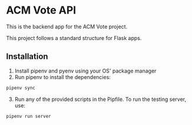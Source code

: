 # ACM Vote API

This is the backend app for the ACM Vote project.

This project follows a standard structure for Flask apps.

## Installation

1. Install pipenv and pyenv using your OS' package manager
2. Run pipenv to install the dependencies:
```bash
pipenv sync
```
3. Run any of the provided scripts in the Pipfile. To run the testing server, use:
```bash
pipenv run server
```
